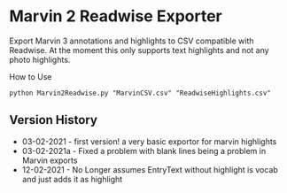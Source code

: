 # Marvin 2 Readwise Exporter
Export Marvin 3 annotations and highlights to CSV compatible with Readwise. At the moment this only supports text highlights and not any photo highlights.

How to Use

```
python Marvin2Readwise.py "MarvinCSV.csv" "ReadwiseHighlights.csv"
```


## Version History
- 03-02-2021 - first version! a very basic exportor for marvin highlights
- 03-02-2021a - Fixed a problem with blank lines being a problem in Marvin exports
- 12-02-2021 - No Longer assumes EntryText without highlight is vocab and just adds it as highlight
